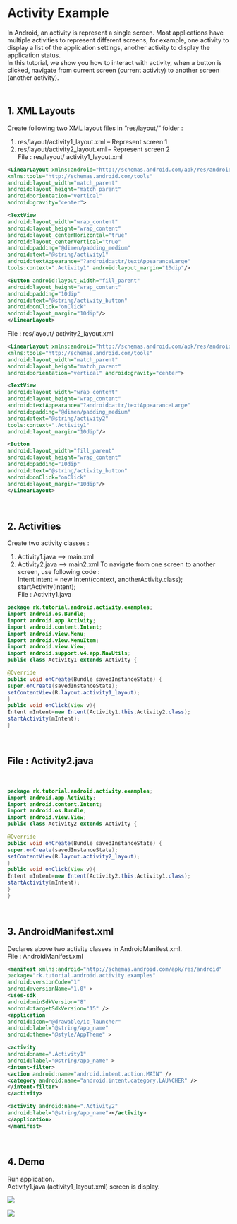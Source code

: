 **Activity Example**
====================

In Android, an activity is represent a single screen. Most applications have
multiple activities to represent different screens, for example, one activity to
display a list of the application settings, another activity to display the
application status.  
In this tutorial, we show you how to interact with activity, when a button is
clicked, navigate from current screen (current activity) to another screen
(another activity).

<br>**1. XML Layouts**
----------------------

  
  
Create following two XML layout files in “res/layout/” folder :  
1. res/layout/activity1_layout.xml – Represent screen 1  
2. res/layout/activity2_layout.xml – Represent screen 2  
File : res/layout/ activity1_layout.xml

```xml
<LinearLayout xmlns:android="http://schemas.android.com/apk/res/android"
xmlns:tools="http://schemas.android.com/tools"
android:layout_width="match_parent"
android:layout_height="match_parent" 
android:orientation="vertical"
android:gravity="center">

<TextView
android:layout_width="wrap_content"
android:layout_height="wrap_content"
android:layout_centerHorizontal="true"
android:layout_centerVertical="true"
android:padding="@dimen/padding_medium"
android:text="@string/activity1"
android:textAppearance="?android:attr/textAppearanceLarge"
tools:context=".Activity1" android:layout_margin="10dip"/>

<Button android:layout_width="fill_parent" 
android:layout_height="wrap_content"
android:padding="10dip"
android:text="@string/activity_button"
android:onClick="onClick"
android:layout_margin="10dip"/>
</LinearLayout>
```

File : res/layout/ activity2_layout.xml

```xml
<LinearLayout xmlns:android="http://schemas.android.com/apk/res/android"
xmlns:tools="http://schemas.android.com/tools"
android:layout_width="match_parent"
android:layout_height="match_parent" 
android:orientation="vertical" android:gravity="center">

<TextView
android:layout_width="wrap_content"
android:layout_height="wrap_content"
android:textAppearance="?android:attr/textAppearanceLarge"
android:padding="@dimen/padding_medium"
android:text="@string/activity2"
tools:context=".Activity1"
android:layout_margin="10dip"/>

<Button 
android:layout_width="fill_parent" 
android:layout_height="wrap_content"
android:padding="10dip"
android:text="@string/activity_button"
android:onClick="onClick"
android:layout_margin="10dip"/>
</LinearLayout>
```

 

**2. Activities** 
------------------

  
Create two activity classes :  
1. Activity1.java –\> main.xml  
2. Activity2.java –\> main2.xml To navigate from one screen to another screen,
use following code :  
Intent intent = new Intent(context, anotherActivity.class);  
startActivity(intent);  
File : Activity1.java

```java
package rk.tutorial.android.activity.examples;
import android.os.Bundle;
import android.app.Activity;
import android.content.Intent;
import android.view.Menu;
import android.view.MenuItem;
import android.view.View;
import android.support.v4.app.NavUtils;
public class Activity1 extends Activity {

@Override
public void onCreate(Bundle savedInstanceState) {
super.onCreate(savedInstanceState);
setContentView(R.layout.activity1_layout);
}
public void onClick(View v){
Intent mIntent=new Intent(Activity1.this,Activity2.class);
startActivity(mIntent);
}
```

 

File : Activity2.java 
----------------------

 

```java
package rk.tutorial.android.activity.examples;
import android.app.Activity;
import android.content.Intent;
import android.os.Bundle;
import android.view.View;
public class Activity2 extends Activity {

@Override
public void onCreate(Bundle savedInstanceState) {
super.onCreate(savedInstanceState);
setContentView(R.layout.activity2_layout);
}
public void onClick(View v){
Intent mIntent=new Intent(Activity2.this,Activity1.class);
startActivity(mIntent);
}
}
```

 

**3. AndroidManifest.xml** 
---------------------------

  
Declares above two activity classes in AndroidManifest.xml.  
File : AndroidManifest.xml

```xml
<manifest xmlns:android="http://schemas.android.com/apk/res/android"
package="rk.tutorial.android.activity.examples"
android:versionCode="1"
android:versionName="1.0" >
<uses-sdk
android:minSdkVersion="8"
android:targetSdkVersion="15" />
<application
android:icon="@drawable/ic_launcher"
android:label="@string/app_name"
android:theme="@style/AppTheme" >

<activity
android:name=".Activity1"
android:label="@string/app_name" >
<intent-filter>
<action android:name="android.intent.action.MAIN" />
<category android:name="android.intent.category.LAUNCHER" />
</intent-filter>
</activity>

<activity android:name=".Activity2"
android:label="@string/app_name"></activity>
</application>
</manifest>
```

 

**4. Demo** 
------------

  
Run application.  
Activity1.java (activity1_layout.xml) screen is display.

![](file:///D:/Mohsin/assets/assets/img/Activity-one.png)

![](file:///D:/Mohsin/assets/assets/img/Activity-two.png)
